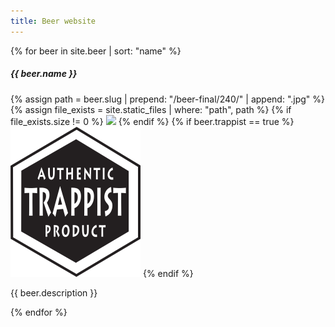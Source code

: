 ```yaml
---
title: Beer website
---
```

<div class="container">
{% for beer in site.beer | sort: "name" %}
<div class="card mb-3" style="max-width: 540px;">
<div class="row">
<h5 class="card-title">{{ beer.name }}</h5>
</div>
<div class="row g-0">
    <div class="col-3">
    {% assign path = beer.slug | prepend: "/beer-final/240/" | append: ".jpg"  %}
    {% assign file_exists = site.static_files | where: "path", path  %}
    {% if file_exists.size != 0 %}
    <img src="{{ path }}" class="img-fluid rounded-start">
    {% endif %}
    {% if beer.trappist == true %}
        <img src="/f/trappist.png" alt="Authentic Trappist Product">
    {% endif %}
    </div>
    <div class="col-9">
    <div class="card-body">
        <p class="card-text">{{ beer.description }}</p>
        <!--<p class="card-text"><small class="text-body-secondary">Last updated 3 mins ago</small></p>-->
    </div>
    </div>
</div>
</div>
{% endfor %}
</div>

